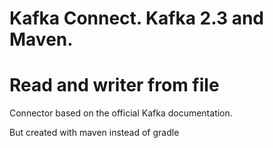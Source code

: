 # Kafka Connect. Kafka 2.3 and Maven. 
# Read and writer from file

Connector based on the official Kafka documentation.

But created with maven instead of gradle
